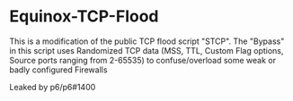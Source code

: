 # Equinox-TCP-Flood

This is a modification of the public TCP flood script "STCP".
The "Bypass" in this script uses Randomized TCP data (MSS, TTL, Custom Flag options, Source ports ranging from 2-65535) to confuse/overload some weak or badly configured Firewalls

Leaked by p6/p6#1400
